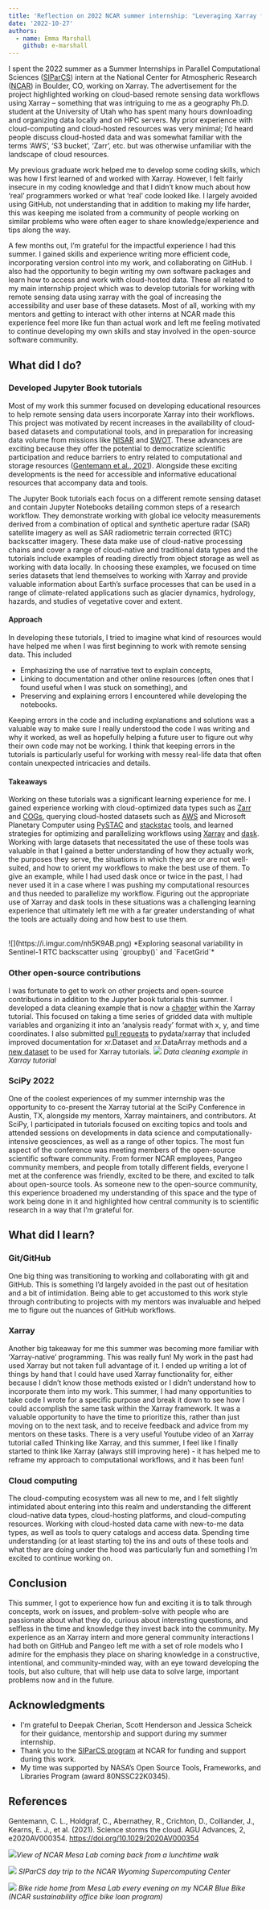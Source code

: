 ```yaml
---
title: 'Reflection on 2022 NCAR summer internship: "Leveraging Xarray for reproducible and scalable analysis of remote sensing data in the cloud"'
date: '2022-10-27'
authors:
  - name: Emma Marshall
    github: e-marshall
---
```


I spent the 2022 summer as a Summer Internships in Parallel Computational Sciences ([SIParCS](https://www2.cisl.ucar.edu/outreach/internships#technical)) intern at the National Center for Atmospheric Research ([NCAR](https://ncar.ucar.edu/)) in Boulder, CO, working on Xarray. The advertisement for the project highlighted working on cloud-based remote sensing data workflows using Xarray – something that was intriguing to me as a geography Ph.D. student at the University of Utah who has spent many hours downloading and organizing data locally and on HPC servers. My prior experience with cloud-computing and cloud-hosted resources was very minimal; I’d heard people discuss cloud-hosted data and was somewhat familiar with the terms ‘AWS’, ‘S3 bucket’, ‘Zarr’, etc. but was otherwise unfamiliar with the landscape of cloud resources.

My previous graduate work helped me to develop some coding skills, which was how I first learned of and worked with Xarray. However, I felt fairly insecure in my coding knowledge and that I didn’t know much about how ‘real’ programmers worked or what ‘real’ code looked like. I largely avoided using GitHub, not understanding that in addition to making my life harder, this was keeping me isolated from a community of people working on similar problems who were often eager to share knowledge/experience and tips along the way.

A few months out, I’m grateful for the impactful experience I had this summer. I gained skills and experience writing more efficient code, incorporating version control into my work, and collaborating on GitHub. I also had the opportunity to begin writing my own software packages and learn how to access and work with cloud-hosted data. These all related to my main internship project which was to develop tutorials for working with remote sensing data using xarray with the goal of increasing the accessibility and user base of these datasets. Most of all, working with my mentors and getting to interact with other interns at NCAR made this experience feel more like fun than actual work and left me feeling motivated to continue developing my own skills and stay involved in the open-source software community.

## What did I do?

### Developed Jupyter Book tutorials

Most of my work this summer focused on developing educational resources to help remote sensing data users incorporate Xarray into their workflows. This project was motivated by recent increases in the availability of cloud-based datasets and computational tools, and in preparation for increasing data volume from missions like [NISAR](https://nisar.jpl.nasa.gov/) and [SWOT](https://swot.jpl.nasa.gov/). These advances are exciting because they offer the potential to democratize scientific participation and reduce barriers to entry related to computational and storage resources ([Gentemann et al., 2021](https://doi.org/10.1029/2020AV000354)). Alongside these exciting developments is the need for accessible and informative educational resources that accompany data and tools.

The Jupyter Book tutorials each focus on a different remote sensing dataset and contain Jupyter Notebooks detailing common steps of a research workflow. They demonstrate working with global ice velocity measurements derived from a combination of optical and synthetic aperture radar (SAR) satellite imagery as well as SAR radiometric terrain corrected (RTC) backscatter imagery. These data make use of cloud-native processing chains and cover a range of cloud-native and traditional data types and the tutorials include examples of reading directly from object storage as well as working with data locally. In choosing these examples, we focused on time series datasets that lend themselves to working with Xarray and provide valuable information about Earth’s surface processes that can be used in a range of climate-related applications such as glacier dynamics, hydrology, hazards, and studies of vegetative cover and extent.

#### Approach

In developing these tutorials, I tried to imagine what kind of resources would have helped me when I was first beginning to work with remote sensing data. This included

- Emphasizing the use of narrative text to explain concepts,
- Linking to documentation and other online resources (often ones that I found useful when I was stuck on something), and
- Preserving and explaining errors I encountered while developing the notebooks.

Keeping errors in the code and including explanations and solutions was a valuable way to make sure I really understood the code I was writing and why it worked, as well as hopefully helping a future user to figure out why their own code may not be working. I think that keeping errors in the tutorials is particularly useful for working with messy real-life data that often contain unexpected intricacies and details.

#### Takeaways

Working on these tutorials was a significant learning experience for me. I gained experience working with cloud-optimized data types such as [Zarr](https://zarr.readthedocs.io/en/stable/) and [COGs](https://www.cogeo.org/), querying cloud-hosted datasets such as [AWS](https://registry.opendata.aws/?search=tags:gis,earth%20observation,events,mapping,meteorological,environmental,transportation) and Microsoft Planetary Computer using [PySTAC](https://pystac.readthedocs.io/en/stable/) and [stackstac](https://stackstac.readthedocs.io/en/latest/) tools, and learned strategies for optimizing and parallelizing workflows using [Xarray](https://docs.xarray.dev/en/stable/) and [dask](https://www.dask.org/). Working with large datasets that necessitated the use of these tools was valuable in that I gained a better understanding of how they actually work, the purposes they serve, the situations in which they are or are not well-suited, and how to orient my workflows to make the best use of them. To give an example, while I had used dask once or twice in the past, I had never used it in a case where I was pushing my computational resources and thus needed to parallelize my workflow. Figuring out the appropriate use of Xarray and dask tools in these situations was a challenging learning experience that ultimately left me with a far greater understanding of what the tools are actually doing and how best to use them.

<br>
![](https://i.imgur.com/nh5K9AB.png)
*Exploring seasonal variability in Sentinel-1 RTC backscatter using `groupby()` and `FacetGrid`*

### Other open-source contributions

I was fortunate to get to work on other projects and open-source contributions in addition to the Jupyter book tutorials this summer. I developed a data cleaning example that is now a [chapter](https://tutorial.xarray.dev/data_cleaning/ice_velocity.html) within the Xarray tutorial. This focused on taking a time series of gridded data with multiple variables and organizing it into an ‘analysis ready’ format with x, y, and time coordinates. I also submitted [pull requests](https://github.com/pydata/xarray/pulls?q=is%3Apr+author%3Ae-marshall) to pydata/xarray that included improved documentation for xr.Dataset and xr.DataArray methods and a [new dataset](https://github.com/pydata/xarray-data/pull/24) to be used for Xarray tutorials.
![](https://i.imgur.com/sddCbB3.png)
_Data cleaning example in Xarray tutorial_

### SciPy 2022

One of the coolest experiences of my summer internship was the opportunity to co-present the Xarray tutorial at the SciPy Conference in Austin, TX, alongside my mentors, Xarray maintainers, and contributors. At SciPy, I participated in tutorials focused on exciting topics and tools and attended sessions on developments in data science and computationally-intensive geosciences, as well as a range of other topics. The most fun aspect of the conference was meeting members of the open-source scientific software community. From former NCAR employees, Pangeo community members, and people from totally different fields, everyone I met at the conference was friendly, excited to be there, and excited to talk about open-source tools. As someone new to the open-source community, this experience broadened my understanding of this space and the type of work being done in it and highlighted how central community is to scientific research in a way that I’m grateful for.

## What did I learn?

### Git/GitHub

One big thing was transitioning to working and collaborating with git and GitHub. This is something I’d largely avoided in the past out of hesitation and a bit of intimidation. Being able to get accustomed to this work style through contributing to projects with my mentors was invaluable and helped me to figure out the nuances of GitHub workflows.

### Xarray

Another big takeaway for me this summer was becoming more familiar with ‘Xarray-native’ programming. This was really fun! My work in the past had used Xarray but not taken full advantage of it. I ended up writing a lot of things by hand that I could have used Xarray functionality for, either because I didn’t know those methods existed or I didn’t understand how to incorporate them into my work. This summer, I had many opportunities to take code I wrote for a specific purpose and break it down to see how I could accomplish the same task within the Xarray framework. It was a valuable opportunity to have the time to prioritize this, rather than just moving on to the next task, and to receive feedback and advice from my mentors on these tasks. There is a very useful Youtube video of an Xarray tutorial called Thinking like Xarray, and this summer, I feel like I finally started to think like Xarray (always still improving here) - it has helped me to reframe my approach to computational workflows, and it has been fun!

### Cloud computing

The cloud-computing ecosystem was all new to me, and I felt slightly intimidated about entering into this realm and understanding the different cloud-native data types, cloud-hosting platforms, and cloud-computing resources. Working with cloud-hosted data came with new-to-me data types, as well as tools to query catalogs and access data. Spending time understanding (or at least starting to) the ins and outs of these tools and what they are doing under the hood was particularly fun and something I’m excited to continue working on.

## Conclusion

This summer, I got to experience how fun and exciting it is to talk through concepts, work on issues, and problem-solve with people who are passionate about what they do, curious about interesting questions, and selfless in the time and knowledge they invest back into the community. My experience as an Xarray intern and more general community interactions I had both on GitHub and Pangeo left me with a set of role models who I admire for the emphasis they place on sharing knowledge in a constructive, intentional, and community-minded way, with an eye toward developing the tools, but also culture, that will help use data to solve large, important problems now and in the future.

## Acknowledgments

- I'm grateful to Deepak Cherian, Scott Henderson and Jessica Scheick for their guidance, mentorship and support during my summer internship.
- Thank you to the [SIParCS program](https://www2.cisl.ucar.edu/outreach/internships) at NCAR for funding and support during this work.
- My time was supported by NASA’s Open Source Tools, Frameworks, and Libraries Program (award 80NSSC22K0345).

## References

Gentemann, C. L., Holdgraf, C., Abernathey, R., Crichton, D., Colliander, J., Kearns, E. J., et al. (2021). Science storms the cloud. AGU Advances, 2, e2020AV000354. https://doi.org/10.1029/2020AV000354

![](https://i.imgur.com/ESa6prm.jpg)_View of NCAR Mesa Lab coming back from a lunchtime walk_

![](https://i.imgur.com/cz4Sw7N.jpg)
_SIParCS day trip to the NCAR Wyoming Supercomputing Center_

![](https://i.imgur.com/gcacuHQ.jpg)
_Bike ride home from Mesa Lab every evening on my NCAR Blue Bike (NCAR sustainability office bike loan program)_
